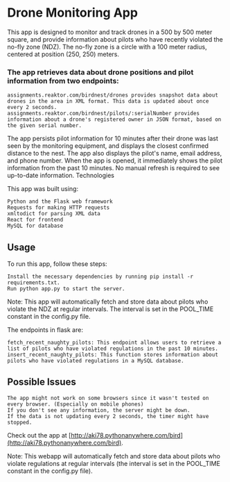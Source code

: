 # Drone Monitoring App

This app is designed to monitor and track drones in a 500 by 500 meter square, and provide information about pilots who have recently violated the no-fly zone (NDZ). The no-fly zone is a circle with a 100 meter radius, centered at position (250, 250) meters.

### The app retrieves data about drone positions and pilot information from two endpoints:

    assignments.reaktor.com/birdnest/drones provides snapshot data about drones in the area in XML format. This data is updated about once every 2 seconds.
    assignments.reaktor.com/birdnest/pilots/:serialNumber provides information about a drone's registered owner in JSON format, based on the given serial number.

The app persists pilot information for 10 minutes after their drone was last seen by the monitoring equipment, and displays the closest confirmed distance to the nest. The app also displays the pilot's name, email address, and phone number. When the app is opened, it immediately shows the pilot information from the past 10 minutes. No manual refresh is required to see up-to-date information.
Technologies

This app was built using:

    Python and the Flask web framework
    Requests for making HTTP requests
    xmltodict for parsing XML data
    React for frontend
    MySQL for database

## Usage

To run this app, follow these steps:

    Install the necessary dependencies by running pip install -r requirements.txt.
    Run python app.py to start the server.

Note: This app will automatically fetch and store data about pilots who violate the NDZ at regular intervals. The interval is set in the POOL_TIME constant in the config.py file.


The endpoints in flask are:

    fetch_recent_naughty_pilots: This endpoint allows users to retrieve a list of pilots who have violated regulations in the past 10 minutes.
    insert_recent_naughty_pilots: This function stores information about pilots who have violated regulations in a MySQL database.

## Possible Issues

    The app might not work on some browsers since it wasn't tested on every browser. (Especially on mobile phones)
    If you don't see any information, the server might be down.
    If the data is not updating every 2 seconds, the timer might have stopped.

Check out the app at [http://aki78.pythonanywhere.com/bird](http://aki78.pythonanywhere.com/bird).

Note: This webapp will automatically fetch and store data about pilots who violate regulations at regular intervals (the interval is set in the POOL_TIME constant in the config.py file).

